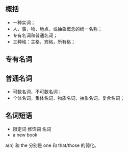## 概括

* 一种实词；
* 人，事，物，地点，或抽象概念的统一名称；
* 专有名词和普通名词；
* 三种格：主格，宾格，所有格；


## 专有名词

## 普通名词

* 可数名词，不可数名词；
* 个体名词，集体名词，物质名词，抽象名词，复合名词；

## 名词短语

* 限定词 修饰词 名词
* a new book

a(n) 和 the 分别是 one 和 that/those 的弱化。